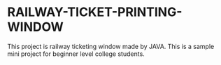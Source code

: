 # RAILWAY-TICKET-PRINTING-WINDOW
This project is railway ticketing window made by JAVA. This is a sample mini project for beginner level college students.

